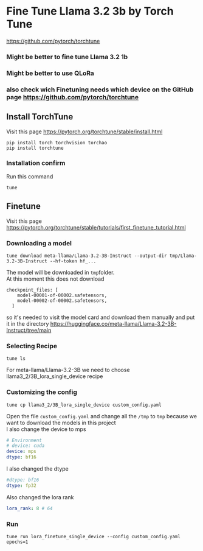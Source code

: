 # Fine Tune Llama 3.2 3b by Torch Tune
https://github.com/pytorch/torchtune 

### Might be better to fine tune Llama 3.2 1b
### Might be better to use QLoRa 
### also check wich Finetuning needs which device on the GitHub page https://github.com/pytorch/torchtune 

## Install TorchTune
Visit this page https://pytorch.org/torchtune/stable/install.html 
```shell
pip install torch torchvision torchao
pip install torchtune
```
### Installation confirm
Run this command
```shell
tune
```

## Finetune
Visit this page https://pytorch.org/torchtune/stable/tutorials/first_finetune_tutorial.html  

### Downloading a model
```shell
tune download meta-llama/Llama-3.2-3B-Instruct --output-dir tmp/Llama-3.2-3B-Instruct --hf-token hf_...
```
The model will be downloaded in `tmp`folder.  
At this moment this does not download 
```shell
checkpoint_files: [
    model-00001-of-00002.safetensors,
    model-00002-of-00002.safetensors,
  ]
```
so it's needed to visit the model card and download them manually
and put it in the directory https://huggingface.co/meta-llama/Llama-3.2-3B-Instruct/tree/main 

### Selecting Recipe
```shell
tune ls
```
For meta-llama/Llama-3.2-3B we need to choose llama3_2/3B_lora_single_device recipe

### Customizing the config
```shell
tune cp llama3_2/3B_lora_single_device custom_config.yaml
```
Open the file `custom_config.yaml` and change all the `/tmp` to `tmp` because we want to download the models in this project  
I also change the device to mps
```yaml
# Environment
# device: cuda
device: mps
dtype: bf16
```
I also changed the dtype
```yaml
#dtype: bf16
dtype: fp32
```
Also changed the lora rank
```yaml
lora_rank: 8 # 64
```

### Run
```shell
tune run lora_finetune_single_device --config custom_config.yaml epochs=1
```
  






